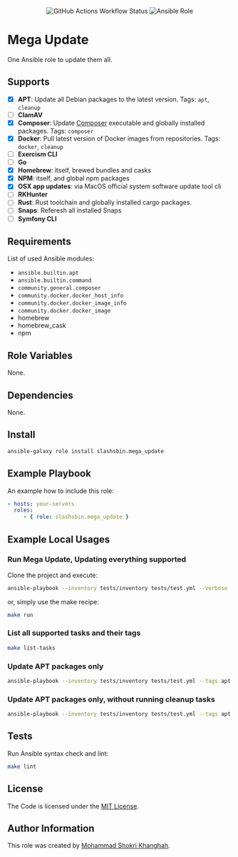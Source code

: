 <p align="center">
    <img alt="GitHub Actions Workflow Status" src="https://img.shields.io/github/actions/workflow/status/slashsbin/mega_update/ansible-lint.yml">
    <img alt="Ansible Role" src="https://img.shields.io/ansible/role/d/slashsbin/mega_update">
</p>

Mega Update
===========

One Ansible role to update them all.

Supports
--------
- [X] **APT**: Update all Debian packages to the latest version.
      Tags: `apt`, `cleanup`
- [ ] **ClamAV**
- [X] **Composer**: Update [Composer](https://getcomposer.org/) executable and globally installed packages.
      Tags: `composer`
- [X] **Docker**: Pull latest version of Docker images from repositories.
      Tags: `docker`, `cleanup`
- [ ] **Exercism CLI**
- [ ] **Go**
- [X] **Homebrew**: itself, brewed bundles and casks
- [X] **NPM**: itself, and global npm packages
- [X] **OSX app updates**: via MacOS official system software update tool cli
- [ ] **RKHunter**
- [ ] **Rust**: Rust toolchain and globally installed cargo packages.
- [ ] **Snaps**: Referesh all installed Snaps
- [ ] **Symfony CLI**

Requirements
------------

List of used Ansible modules:

- `ansible.builtin.apt`
- `ansible.builtin.command`
- `community.general.composer`
- `community.docker.docker_host_info`
- `community.docker.docker_image_info`
- `community.docker.docker_image`
- homebrew
- homebrew_cask
- npm

Role Variables
--------------

None.

Dependencies
------------

None.

Install
-------

```bash
ansible-galaxy role install slashsbin.mega_update
```

Example Playbook
----------------

An example how to include this role:

```yaml
- hosts: your-servers
  roles:
     - { role: slashsbin.mega_update }
```

Example Local Usages
--------------------

### Run Mega Update, Updating everything supported

Clone the project and execute:

```bash
ansible-playbook --inventory tests/inventory tests/test.yml --verbose
```

or, simply use the make recipe:

```bash
make run
```

### List all supported tasks and their tags

```bash
make list-tasks
```

### Update APT packages only

```bash
ansible-playbook --inventory tests/inventory tests/test.yml --tags apt --verbose
```

### Update APT packages only, without running cleanup tasks

```bash
ansible-playbook --inventory tests/inventory tests/test.yml --tags apt --skip-tags cleanup --verbose
```

Tests
-----

Run Ansible syntax check and lint:

```bash
make lint
```

License
-------

The Code is licensed under the [MIT License](https://slashsbin.mit-license.org/).

Author Information
------------------

This role was created by [Mohammad Shokri Khanghah](https://slashsbin.dev/).
